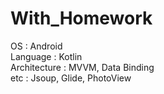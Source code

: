 # With_Homework
OS : Android  
Language : Kotlin  
Architecture : MVVM, Data Binding  
etc : Jsoup, Glide, PhotoView
